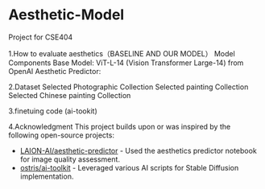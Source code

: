 # Aesthetic-Model
Project for CSE404


1.How to evaluate aesthetics（BASELINE AND OUR MODEL）
  Model Components
    Base Model: ViT-L-14 (Vision Transformer Large-14) from OpenAI
    Aesthetic Predictor: 
    
2.Dataset
  Selected Photographic Collection
  Selected painting Collection
  Selected Chinese painting Collection
  
  
3.finetuing code (ai-tookit)


4.Acknowledgment
This project builds upon or was inspired by the following open-source projects:

* [LAION-AI/aesthetic-predictor](https://github.com/LAION-AI/aesthetic-predictor) - Used the aesthetics predictor notebook for image quality assessment.
* [ostris/ai-toolkit](https://github.com/ostris/ai-toolkit) - Leveraged various AI scripts for Stable Diffusion implementation.
